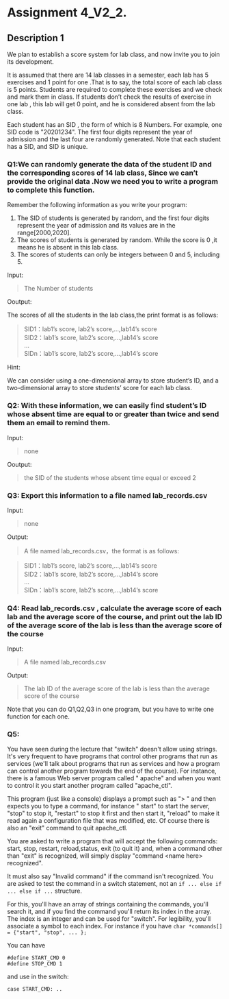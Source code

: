 <!--
 * @Github: https://github.com/Certseeds
 * @Author: nanoseeds
 * @Date: 2020-06-07 09:25:51
 * @LastEditors: nanoseeds
 * @LastEditTime: 2020-06-07 09:35:11
 * @License: CC-BY-NC-SA_V4_0 or any later version 
 -->

# Assignment 4_V2_2.

## Description 1

We plan to establish a score system for lab class, and now invite you to join its development.

It is assumed that there are 14 lab classes in a semester, each lab has 5 exercises and 1 point for one .That is to say,
the total score of each lab class is 5 points. Students are required to complete these exercises and we check and mark
them in class. If students don’t check the results of exercise in one lab , this lab will get 0 point, and he is
considered absent from the lab class.

Each student has an SID , the form of which is 8 Numbers. For example, one SID code is
"20201234". The first four digits represent the year of admission and the last four are randomly generated. Note that
each student has a SID, and SID is unique.

### Q1:We can randomly generate the data of the student ID and the corresponding scores of 14 lab class, Since we can’t provide the original data .Now we need you to write a program to complete this function.

Remember the following information as you write your program:

1. The SID of students is generated by random, and the first four digits represent the year of admission and its values
   are in the range[2000,2020].
2. The scores of students is generated by random. While the score is 0 ,it means he is absent in this lab class.
1. The scores of students can only be integers between 0 and 5, including 5.

Input:

> The Number of students

Ooutput:

The scores of all the students in the lab class,the print format is as follows:
> SID1：lab1’s score, lab2’s score,...,lab14’s score  
> SID2：lab1’s score, lab2’s score,...,lab14’s score  
> ...  
> SIDn：lab1’s score, lab2’s score,...,lab14’s score

Hint:

We can consider using a one-dimensional array to store student’s ID, and a two-dimensional array to store students’
score for each lab class.

### Q2: With these information, we can easily find student’s ID whose absent time are equal to or greater than twice and send them an email to remind them.

Input:
> none

Ooutput:
> the SID of the students whose absent time equal or exceed 2

### Q3: Export this information to a file named lab_records.csv

Input:
> none

Output:

> A file named lab_records.csv，the format is as follows:

> SID1：lab1’s score, lab2’s score,...,lab14’s score  
> SID2：lab1’s score, lab2’s score,...,lab14’s score  
> ...  
> SIDn：lab1’s score, lab2’s score,...,lab14’s score

### Q4: Read lab_records.csv , calculate the average score of each lab and the average score of the course, and print out the lab ID of the average score of the lab is less than the average score of the course

Input:

> A file named lab_records.csv

Output:

> The lab ID of the average score of the lab is less than the average score of the course

Note that you can do Q1,Q2,Q3 in one program, but you have to write one function for each one.

### Q5:

You have seen during the lecture that "switch" doesn't allow using strings. It's very frequent to have programs that
control other programs that run as services (we'll talk about programs that run as services and how a program can
control another program towards the end of the course). For instance, there is a famous Web server program called "
apache" and when you want to control it you start another program called "apache_ctl".

This program (just like a console) displays a prompt such as "> " and then expects you to type a command, for instance "
start" to start the server, "stop" to stop it, "restart" to stop it first and then start it, "reload" to make it read
again a configuration file that was modified, etc. Of course there is also an "exit" command to quit apache_ctl.

You are asked to write a program that will accept the following commands: start, stop, restart, reload,status, exit (to
quit it) and, when a command other than "exit" is recognized, will simply display "command \<name here\> recognized".

It must also say "Invalid command" if the command isn't recognized. You are asked to test the command in a switch
statement, not an `if ... else if ... else if ...` structure.

For this, you'll have an array of strings containing the commands, you'll search it, and if you find the command you'll
return its index in the array. The index is an integer and can be used for "switch". For legibility, you'll associate a
symbol to each index. For instance if you have
`char *commands[] = {"start", "stop", ... };`

You can have

`#define START_CMD 0`  
`#define STOP_CMD 1`

and use in the switch:

`case START_CMD: ..`